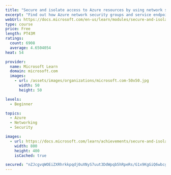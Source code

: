```yaml
---
title: "Secure and isolate access to Azure resources by using network security groups and service endpoints"
excerpt: "Find out how Azure network security groups and service endpoints help you secure your virtual machines and Azure services from unauthorized network access."
webUrl: https://docs.microsoft.com/en-us/learn/modules/secure-and-isolate-with-nsg-and-service-endpoints/
type: course
price: Free
length: PT43M
ratings:
  count: 6908
  average: 4.6504054
heat: 54

provider:
  name: Microsoft Learn
  domain: microsoft.com
  images:
    - url: /assets/images/organizations/microsoft.com-50x50.jpg
      width: 50
      height: 50

levels:
  - Beginner

topics:
  - Azure
  - Networking
  - Security

images:
  - url: https://docs.microsoft.com/learn/achievements/secure-and-isolate-with-nsg-and-service-endpoints-social.png
    width: 800
    height: 400
    isCached: true

secured: "nZJcgvqWOEiZXRhrkkpqdj0uXNyS7uut3DdWpqb5hRpeRs/G1x9KgGiQ6wbcgWlhb9ZiqGn/NEU+gnGadmRpw2UGYjDHgcXvyt0non9SD+TqcjLU88mPbFkoMlmGJgOK0m0DCENzyPAbVu9E+9AC19CCx603u4AHSIInZe9Ea/6GEaJHRvsb6vDWy5itU3i6KO0Xjo2NWG5PnGL2KuYxiXbGLPSJcFZqTUGFQQFFcdmsLSARPwRaInJZws5WeRR9bGpiP2YltxtgRzhWvbxAzEVomS9V2LxZiEgg7sJUM0NcjHzXVLKz304ruMM7B4Zt4BlaeaDs60i/HlXohYCknz6JlVVQKT2HmVya0PdxMuE2fPn5G+mWLLBZFdu2n58zxuU7vFaL9Cs5dM1w9PjjgU0C4aieg7B+CsWBQq41Kkg=;CYLj6gQS5ZHivAdPXsRFNQ=="
---
```


